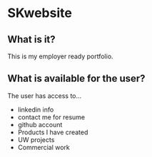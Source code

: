 # SKwebsite

## What is it?
This is my employer ready portfolio.

## What is available for the user?
The user has access to...

* linkedin info
* contact me for resume
* github account 
* Products I have created
* UW projects
* Commercial work
